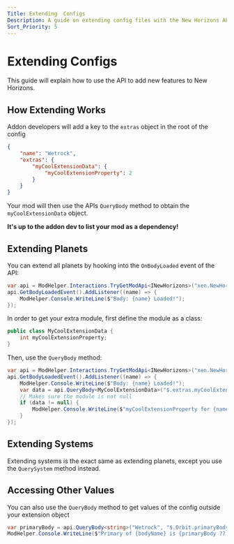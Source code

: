 ```yaml
---
Title: Extending  Configs
Description: A guide on extending config files with the New Horizons API
Sort_Priority: 5
---
```


# Extending Configs

This guide will explain how to use the API to add new features to New Horizons.

## How Extending Works

Addon developers will add a key to the `extras` object in the root of the config

```json
{
    "name": "Wetrock",
    "extras": {
        "myCoolExtensionData": {
            "myCoolExtensionProperty": 2
        }
    }
}
```

Your mod will then use the APIs `QueryBody` method to obtain the `myCoolExtensionData` object.

**It's up to the addon dev to list your mod as a dependency!**

## Extending Planets

You can extend all planets by hooking into the `OnBodyLoaded` event of the API:

```csharp
var api = ModHelper.Interactions.TryGetModApi<INewHorizons>("xen.NewHorizons");
api.GetBodyLoadedEvent().AddListener((name) => {
    ModHelper.Console.WriteLine($"Body: {name} Loaded!");
});
```

In order to get your extra module, first define the module as a class:

```csharp
public class MyCoolExtensionData {
    int myCoolExtensionProperty;
}
```

Then, use the `QueryBody` method:

```csharp
var api = ModHelper.Interactions.TryGetModApi<INewHorizons>("xen.NewHorizons");
api.GetBodyLoadedEvent().AddListener((name) => {
    ModHelper.Console.WriteLine($"Body: {name} Loaded!");
    var data = api.QueryBody<MyCoolExtensionData>("$.extras.myCoolExtensionData", name);
    // Makes sure the module is not null
    if (data != null) {
        ModHelper.Console.WriteLine($"myCoolExtensionProperty for {name} is {data.myCoolExtensionProperty}!");
    }
});
```

## Extending Systems

Extending systems is the exact same as extending planets, except you use the `QuerySystem` method instead.

## Accessing Other Values

You can also use the `QueryBody` method to get values of the config outside your extension object

```csharp
var primaryBody = api.QueryBody<string>("Wetrock", "$.Orbit.primaryBody");
ModHelper.Console.WriteLine($"Primary of {bodyName} is {primaryBody ?? "NULL"}!");
```
